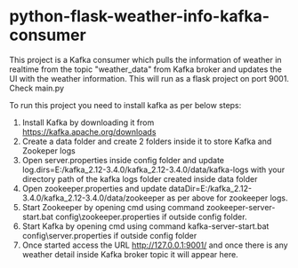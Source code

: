 # python-flask-weather-info-kafka-consumer
This project is a Kafka consumer which pulls the information of weather in realtime from the topic
"weather_data" from Kafka broker and updates the UI with the weather information.
This will run as a flask project on port 9001. Check main.py

To run this project you need to install kafka as per below steps:

1. Install Kafka by downloading it from https://kafka.apache.org/downloads
2. Create a data folder and create 2 folders inside it to store Kafka and Zookeper logs
3. Open server.properties inside config folder and update log.dirs=E:/kafka_2.12-3.4.0/kafka_2.12-3.4.0/data/kafka-logs with your directory path of the kafka logs folder created inside data folder
4. Open zookeeper.properties and update dataDir=E:/kafka_2.12-3.4.0/kafka_2.12-3.4.0/data/zookeeper as per above for zookeeper logs.
5. Start Zookeeper by opening cmd using command zookeeper-server-start.bat config\zookeeper.properties if outside config folder.
6. Start Kafka by opening cmd using command kafka-server-start.bat config\server.properties if outside config folder
7. Once started access the URL http://127.0.0.1:9001/ and once there is any weather detail inside Kafka broker topic it will appear here.